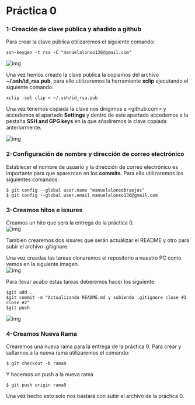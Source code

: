 # Práctica 0

### 1-Creación de clave pública y añadido a github
Para crear la clave pública otilizaremos el siguiente comando: 
```
ssh-keygen -t rsa -C "manuelalonso136@gmail.com"
```
![img](https://github.com/manuelalonsobraojos/proyectoIV/blob/rama0/capturas/Captura1.PNG)

Una vez hemos creado la clave pública la copiamos del archivo **~/.ssh/id_rsa.pub**, para ello utilizaremos la herramiente **xclip** ejecutando el siguiente comando:
```
xclip -sel clip < ~/.ssh/id_rsa.pub
```
Una vez tenemos copiada la clave nos dirigimos a <github.com> y accedemos al apartado **Settings** y dentro de este apartado accedemos a la pestaña **SSH and GPG keys** en la que añadiremos la clave copiada anteriormente.  

![img](https://github.com/manuelalonsobraojos/proyectoIV/blob/rama0/capturas/Captura2.PNG)


### 2-Configuración de nombre y dirección de correo electrónico
Establecer el nombre de usuario y la dirección de correo electrónico es importante para que aparezcan en los **commits**. Para ello utilizaremos los siguientes comandos:
```
$ git config --global user.name "manuelalonsobraojos"
$ git config --global user.email manuelalonso136@gmail.com
```

### 3-Creamos hitos e issures
Creamos un hito que será la entrega de la práctica 0.  
![img](https://github.com/manuelalonsobraojos/proyectoIV/blob/rama0/capturas/Captura4.PNG)  

Tambien crearemos dos issures que serán actualizar el README y otro para subir el archivo .gitignore.  

Una vez creadas las tareas clonaremos el repositorio a nuestro PC como vemos en la siguiente imagen.  
![img](https://github.com/manuelalonsobraojos/proyectoIV/blob/rama0/capturas/Captura3.PNG)

Para llevar acabo estas tareas deberemos hacer los siguiente:  
```
$git add .
$git commit -m "Actualizando README.md y subiendo .gitignore close #1 close #2"
$git push
```
![img](https://github.com/manuelalonsobraojos/proyectoIV/blob/rama0/capturas/Captura5.PNG)

### 4-Creamos Nueva Rama
Crearemos una nueva rama para la entrega de la práctica 0. Para crear y saltarnos a la nueva rama utilizaremos el comando:
```
$ git checkout -b rama0
```
Y hacemos un push a la nueva rama 

```
$ git push origin rama0
```
Una vez hecho esto solo nos bastará con subir el archivo de la práctica 0.

